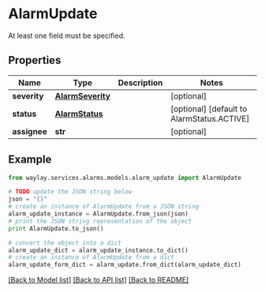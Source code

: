 # AlarmUpdate

At least one field must be specified.

## Properties

Name | Type | Description | Notes
------------ | ------------- | ------------- | -------------
**severity** | [**AlarmSeverity**](AlarmSeverity.md) |  | [optional] 
**status** | [**AlarmStatus**](AlarmStatus.md) |  | [optional] [default to AlarmStatus.ACTIVE]
**assignee** | **str** |  | [optional] 

## Example

```python
from waylay.services.alarms.models.alarm_update import AlarmUpdate

# TODO update the JSON string below
json = "{}"
# create an instance of AlarmUpdate from a JSON string
alarm_update_instance = AlarmUpdate.from_json(json)
# print the JSON string representation of the object
print AlarmUpdate.to_json()

# convert the object into a dict
alarm_update_dict = alarm_update_instance.to_dict()
# create an instance of AlarmUpdate from a dict
alarm_update_form_dict = alarm_update.from_dict(alarm_update_dict)
```
[[Back to Model list]](../README.md#documentation-for-models) [[Back to API list]](../README.md#documentation-for-api-endpoints) [[Back to README]](../README.md)


